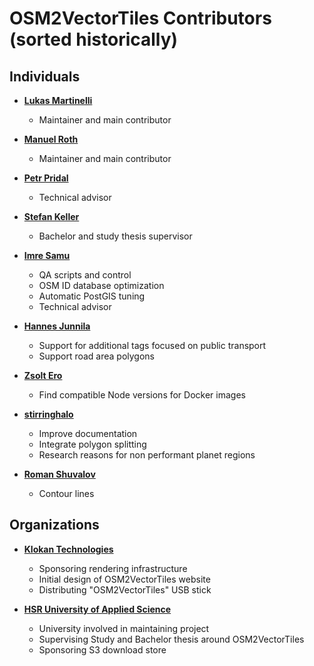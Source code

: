 OSM2VectorTiles Contributors (sorted historically)
=================================================

## Individuals

- **[Lukas Martinelli](https://github.com/lukasmartinelli)**
  - Maintainer and main contributor

- **[Manuel Roth](https://github.com/manuelroth)**
  - Maintainer and main contributor

- **[Petr Pridal](https://github.com/klokan)**
  - Technical advisor

- **[Stefan Keller](https://github.com/sfkeller)**
  - Bachelor and study thesis supervisor

- **[Imre Samu](https://github.com/ImreSamu)**
  - QA scripts and control
  - OSM ID database optimization
  - Automatic PostGIS tuning
  - Technical advisor

- **[Hannes Junnila](https://github.com/hannesj)**
  - Support for additional tags focused on public transport
  - Support road area polygons

- **[Zsolt Ero](https://github.com/hyperknot)**
  - Find compatible Node versions for Docker images

- **[stirringhalo](https://github.com/stirringhalo)**
  - Improve documentation
  - Integrate polygon splitting
  - Research reasons for non performant planet regions

- **[Roman Shuvalov](https://github.com/romanshuvalov)**
  - Contour lines

## Organizations

- **[Klokan Technologies](https://www.klokantech.com/)**
  - Sponsoring rendering infrastructure
  - Initial design of OSM2VectorTiles website
  - Distributing "OSM2VectorTiles" USB stick

- **[HSR University of Applied Science](geometalab.hsr.ch)**
  - University involved in maintaining project
  - Supervising Study and Bachelor thesis around OSM2VectorTiles
  - Sponsoring S3 download store
